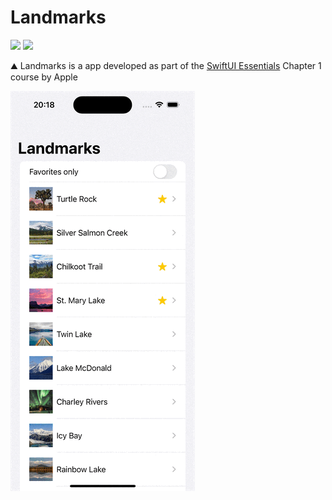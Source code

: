 # Landmarks

<p>
  <a href="https://github.com/MateusAndreatta"><img src="https://img.shields.io/badge/language-swift-orange.svg"></a>
  <a href="https://github.com/MateusAndreatta"><img src="https://img.shields.io/github/repo-size/MateusAndreatta/Landmarks"></a>
</p>

⛰️ Landmarks is a app developed as part of the [SwiftUI Essentials](https://developer.apple.com/tutorials/swiftui) Chapter 1 course by Apple

<p>
  <img width="295" height="640" src="https://github.com/MateusAndreatta/Landmarks/blob/main/Landmarks/ReadmeResources/landmarks.gif?raw=true">
</p>
